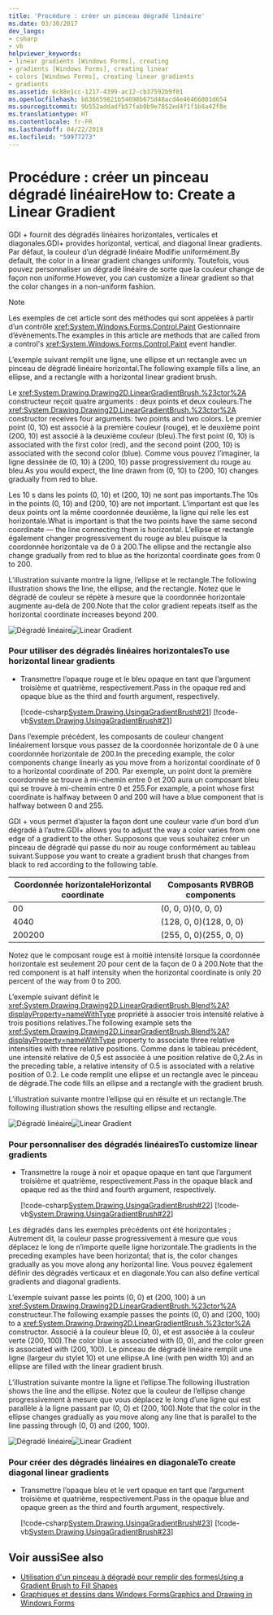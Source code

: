 ```yaml
---
title: 'Procédure : créer un pinceau dégradé linéaire'
ms.date: 03/30/2017
dev_langs:
- csharp
- vb
helpviewer_keywords:
- linear gradients [Windows Forms], creating
- gradients [Windows Forms], creating linear
- colors [Windows Forms], creating linear gradients
- gradients
ms.assetid: 6c88e1cc-1217-4399-ac12-cb37592b9f01
ms.openlocfilehash: b836659821b54698b675d48acd4e46466001d654
ms.sourcegitcommit: 9b552addadfb57fab0b9e7852ed4f1f1b8a42f8e
ms.translationtype: HT
ms.contentlocale: fr-FR
ms.lasthandoff: 04/22/2019
ms.locfileid: "59977273"
---
```

# <a name="how-to-create-a-linear-gradient"></a><span data-ttu-id="8d146-102">Procédure : créer un pinceau dégradé linéaire</span><span class="sxs-lookup"><span data-stu-id="8d146-102">How to: Create a Linear Gradient</span></span>
<span data-ttu-id="8d146-103">GDI + fournit des dégradés linéaires horizontales, verticales et diagonales.</span><span class="sxs-lookup"><span data-stu-id="8d146-103">GDI+ provides horizontal, vertical, and diagonal linear gradients.</span></span> <span data-ttu-id="8d146-104">Par défaut, la couleur d’un dégradé linéaire Modifie uniformément.</span><span class="sxs-lookup"><span data-stu-id="8d146-104">By default, the color in a linear gradient changes uniformly.</span></span> <span data-ttu-id="8d146-105">Toutefois, vous pouvez personnaliser un dégradé linéaire de sorte que la couleur change de façon non uniforme.</span><span class="sxs-lookup"><span data-stu-id="8d146-105">However, you can customize a linear gradient so that the color changes in a non-uniform fashion.</span></span>  

> [!NOTE]
> <span data-ttu-id="8d146-106">Les exemples de cet article sont des méthodes qui sont appelées à partir d’un contrôle <xref:System.Windows.Forms.Control.Paint> Gestionnaire d’événements.</span><span class="sxs-lookup"><span data-stu-id="8d146-106">The examples in this article are methods that are called from a control's <xref:System.Windows.Forms.Control.Paint> event handler.</span></span>  

<span data-ttu-id="8d146-107">L’exemple suivant remplit une ligne, une ellipse et un rectangle avec un pinceau de dégradé linéaire horizontal.</span><span class="sxs-lookup"><span data-stu-id="8d146-107">The following example fills a line, an ellipse, and a rectangle with a horizontal linear gradient brush.</span></span>  
  
<span data-ttu-id="8d146-108">Le <xref:System.Drawing.Drawing2D.LinearGradientBrush.%23ctor%2A> constructeur reçoit quatre arguments : deux points et deux couleurs.</span><span class="sxs-lookup"><span data-stu-id="8d146-108">The <xref:System.Drawing.Drawing2D.LinearGradientBrush.%23ctor%2A> constructor receives four arguments: two points and two colors.</span></span> <span data-ttu-id="8d146-109">Le premier point (0, 10) est associé à la première couleur (rouge), et le deuxième point (200, 10) est associé à la deuxième couleur (bleu).</span><span class="sxs-lookup"><span data-stu-id="8d146-109">The first point (0, 10) is associated with the first color (red), and the second point (200, 10) is associated with the second color (blue).</span></span> <span data-ttu-id="8d146-110">Comme vous pouvez l’imaginer, la ligne dessinée de (0, 10) à (200, 10) passe progressivement du rouge au bleu.</span><span class="sxs-lookup"><span data-stu-id="8d146-110">As you would expect, the line drawn from (0, 10) to (200, 10) changes gradually from red to blue.</span></span>  
  
 <span data-ttu-id="8d146-111">Les 10 s dans les points (0, 10) et (200, 10) ne sont pas importants.</span><span class="sxs-lookup"><span data-stu-id="8d146-111">The 10s in the points (0, 10) and (200, 10) are not important.</span></span> <span data-ttu-id="8d146-112">L’important est que les deux points ont la même coordonnée deuxième, la ligne qui relie les est horizontale.</span><span class="sxs-lookup"><span data-stu-id="8d146-112">What is important is that the two points have the same second coordinate — the line connecting them is horizontal.</span></span> <span data-ttu-id="8d146-113">L’ellipse et rectangle également changer progressivement du rouge au bleu puisque la coordonnée horizontale va de 0 à 200.</span><span class="sxs-lookup"><span data-stu-id="8d146-113">The ellipse and the rectangle also change gradually from red to blue as the horizontal coordinate goes from 0 to 200.</span></span>  
  
 <span data-ttu-id="8d146-114">L’illustration suivante montre la ligne, l’ellipse et le rectangle.</span><span class="sxs-lookup"><span data-stu-id="8d146-114">The following illustration shows the line, the ellipse, and the rectangle.</span></span> <span data-ttu-id="8d146-115">Notez que le dégradé de couleur se répète à mesure que la coordonnée horizontale augmente au-delà de 200.</span><span class="sxs-lookup"><span data-stu-id="8d146-115">Note that the color gradient repeats itself as the horizontal coordinate increases beyond 200.</span></span>  
  
 <span data-ttu-id="8d146-116">![Dégradé linéaire](./media/cslineargradient1.png "cslineargradient1")</span><span class="sxs-lookup"><span data-stu-id="8d146-116">![Linear Gradient](./media/cslineargradient1.png "cslineargradient1")</span></span>  
  
### <a name="to-use-horizontal-linear-gradients"></a><span data-ttu-id="8d146-117">Pour utiliser des dégradés linéaires horizontales</span><span class="sxs-lookup"><span data-stu-id="8d146-117">To use horizontal linear gradients</span></span>  
  
-   <span data-ttu-id="8d146-118">Transmettre l’opaque rouge et le bleu opaque en tant que l’argument troisième et quatrième, respectivement.</span><span class="sxs-lookup"><span data-stu-id="8d146-118">Pass in the opaque red and opaque blue as the third and fourth argument, respectively.</span></span>  
  
     [!code-csharp[System.Drawing.UsingaGradientBrush#21](~/samples/snippets/csharp/VS_Snippets_Winforms/System.Drawing.UsingaGradientBrush/CS/Class1.cs#21)]
     [!code-vb[System.Drawing.UsingaGradientBrush#21](~/samples/snippets/visualbasic/VS_Snippets_Winforms/System.Drawing.UsingaGradientBrush/VB/Class1.vb#21)]  
  
 <span data-ttu-id="8d146-119">Dans l’exemple précédent, les composants de couleur changent linéairement lorsque vous passez de la coordonnée horizontale de 0 à une coordonnée horizontale de 200.</span><span class="sxs-lookup"><span data-stu-id="8d146-119">In the preceding example, the color components change linearly as you move from a horizontal coordinate of 0 to a horizontal coordinate of 200.</span></span> <span data-ttu-id="8d146-120">Par exemple, un point dont la première coordonnée se trouve à mi-chemin entre 0 et 200 aura un composant bleu qui se trouve à mi-chemin entre 0 et 255.</span><span class="sxs-lookup"><span data-stu-id="8d146-120">For example, a point whose first coordinate is halfway between 0 and 200 will have a blue component that is halfway between 0 and 255.</span></span>  
  
 <span data-ttu-id="8d146-121">GDI + vous permet d’ajuster la façon dont une couleur varie d’un bord d’un dégradé à l’autre.</span><span class="sxs-lookup"><span data-stu-id="8d146-121">GDI+ allows you to adjust the way a color varies from one edge of a gradient to the other.</span></span> <span data-ttu-id="8d146-122">Supposons que vous souhaitez créer un pinceau de dégradé qui passe du noir au rouge conformément au tableau suivant.</span><span class="sxs-lookup"><span data-stu-id="8d146-122">Suppose you want to create a gradient brush that changes from black to red according to the following table.</span></span>  
  
|<span data-ttu-id="8d146-123">Coordonnée horizontale</span><span class="sxs-lookup"><span data-stu-id="8d146-123">Horizontal coordinate</span></span>|<span data-ttu-id="8d146-124">Composants RVB</span><span class="sxs-lookup"><span data-stu-id="8d146-124">RGB components</span></span>|  
|---------------------------|--------------------|  
|<span data-ttu-id="8d146-125">0</span><span class="sxs-lookup"><span data-stu-id="8d146-125">0</span></span>|<span data-ttu-id="8d146-126">(0, 0, 0)</span><span class="sxs-lookup"><span data-stu-id="8d146-126">(0, 0, 0)</span></span>|  
|<span data-ttu-id="8d146-127">40</span><span class="sxs-lookup"><span data-stu-id="8d146-127">40</span></span>|<span data-ttu-id="8d146-128">(128, 0, 0)</span><span class="sxs-lookup"><span data-stu-id="8d146-128">(128, 0, 0)</span></span>|  
|<span data-ttu-id="8d146-129">200</span><span class="sxs-lookup"><span data-stu-id="8d146-129">200</span></span>|<span data-ttu-id="8d146-130">(255, 0, 0)</span><span class="sxs-lookup"><span data-stu-id="8d146-130">(255, 0, 0)</span></span>|  
  
 <span data-ttu-id="8d146-131">Notez que le composant rouge est à moitié intensité lorsque la coordonnée horizontale est seulement 20 pour cent de la façon de 0 à 200.</span><span class="sxs-lookup"><span data-stu-id="8d146-131">Note that the red component is at half intensity when the horizontal coordinate is only 20 percent of the way from 0 to 200.</span></span>  
  
 <span data-ttu-id="8d146-132">L’exemple suivant définit le <xref:System.Drawing.Drawing2D.LinearGradientBrush.Blend%2A?displayProperty=nameWithType> propriété à associer trois intensité relative à trois positions relatives.</span><span class="sxs-lookup"><span data-stu-id="8d146-132">The following example sets the <xref:System.Drawing.Drawing2D.LinearGradientBrush.Blend%2A?displayProperty=nameWithType> property to associate three relative intensities with three relative positions.</span></span> <span data-ttu-id="8d146-133">Comme dans le tableau précédent, une intensité relative de 0,5 est associée à une position relative de 0,2.</span><span class="sxs-lookup"><span data-stu-id="8d146-133">As in the preceding table, a relative intensity of 0.5 is associated with a relative position of 0.2.</span></span> <span data-ttu-id="8d146-134">Le code remplit une ellipse et un rectangle avec le pinceau de dégradé.</span><span class="sxs-lookup"><span data-stu-id="8d146-134">The code fills an ellipse and a rectangle with the gradient brush.</span></span>  
  
 <span data-ttu-id="8d146-135">L’illustration suivante montre l’ellipse qui en résulte et un rectangle.</span><span class="sxs-lookup"><span data-stu-id="8d146-135">The following illustration shows the resulting ellipse and rectangle.</span></span>  
  
 <span data-ttu-id="8d146-136">![Dégradé linéaire](./media/cslineargradient2.png "cslineargradient2")</span><span class="sxs-lookup"><span data-stu-id="8d146-136">![Linear Gradient](./media/cslineargradient2.png "cslineargradient2")</span></span>  

### <a name="to-customize-linear-gradients"></a><span data-ttu-id="8d146-137">Pour personnaliser des dégradés linéaires</span><span class="sxs-lookup"><span data-stu-id="8d146-137">To customize linear gradients</span></span>  
  
-   <span data-ttu-id="8d146-138">Transmettre la rouge à noir et opaque opaque en tant que l’argument troisième et quatrième, respectivement.</span><span class="sxs-lookup"><span data-stu-id="8d146-138">Pass in the opaque black and opaque red as the third and fourth argument, respectively.</span></span>  
  
     [!code-csharp[System.Drawing.UsingaGradientBrush#22](~/samples/snippets/csharp/VS_Snippets_Winforms/System.Drawing.UsingaGradientBrush/CS/Class1.cs#22)]
     [!code-vb[System.Drawing.UsingaGradientBrush#22](~/samples/snippets/visualbasic/VS_Snippets_Winforms/System.Drawing.UsingaGradientBrush/VB/Class1.vb#22)]  
  
 <span data-ttu-id="8d146-139">Les dégradés dans les exemples précédents ont été horizontales ; Autrement dit, la couleur passe progressivement à mesure que vous déplacez le long de n’importe quelle ligne horizontale.</span><span class="sxs-lookup"><span data-stu-id="8d146-139">The gradients in the preceding examples have been horizontal; that is, the color changes gradually as you move along any horizontal line.</span></span> <span data-ttu-id="8d146-140">Vous pouvez également définir des dégradés verticaux et en diagonale.</span><span class="sxs-lookup"><span data-stu-id="8d146-140">You can also define vertical gradients and diagonal gradients.</span></span>  
  
 <span data-ttu-id="8d146-141">L’exemple suivant passe les points (0, 0) et (200, 100) à un <xref:System.Drawing.Drawing2D.LinearGradientBrush.%23ctor%2A> constructeur.</span><span class="sxs-lookup"><span data-stu-id="8d146-141">The following example passes the points (0, 0) and (200, 100) to a <xref:System.Drawing.Drawing2D.LinearGradientBrush.%23ctor%2A> constructor.</span></span> <span data-ttu-id="8d146-142">Associé à la couleur bleue (0, 0), et est associée à la couleur verte (200, 100).</span><span class="sxs-lookup"><span data-stu-id="8d146-142">The color blue is associated with (0, 0), and the color green is associated with (200, 100).</span></span> <span data-ttu-id="8d146-143">Le pinceau de dégradé linéaire remplit une ligne (largeur du stylet 10) et une ellipse.</span><span class="sxs-lookup"><span data-stu-id="8d146-143">A line (with pen width 10) and an ellipse are filled with the linear gradient brush.</span></span>  
  
 <span data-ttu-id="8d146-144">L’illustration suivante montre la ligne et l’ellipse.</span><span class="sxs-lookup"><span data-stu-id="8d146-144">The following illustration shows the line and the ellipse.</span></span> <span data-ttu-id="8d146-145">Notez que la couleur de l’ellipse change progressivement à mesure que vous déplacez le long d’une ligne qui est parallèle à la ligne passant par (0, 0) et (200, 100).</span><span class="sxs-lookup"><span data-stu-id="8d146-145">Note that the color in the ellipse changes gradually as you move along any line that is parallel to the line passing through (0, 0) and (200, 100).</span></span>  
  
 <span data-ttu-id="8d146-146">![Dégradé linéaire](./media/cslineargradient3.png "cslineargradient3")</span><span class="sxs-lookup"><span data-stu-id="8d146-146">![Linear Gradient](./media/cslineargradient3.png "cslineargradient3")</span></span>  
  
### <a name="to-create-diagonal-linear-gradients"></a><span data-ttu-id="8d146-147">Pour créer des dégradés linéaires en diagonale</span><span class="sxs-lookup"><span data-stu-id="8d146-147">To create diagonal linear gradients</span></span>  
  
-   <span data-ttu-id="8d146-148">Transmettre l’opaque bleu et le vert opaque en tant que l’argument troisième et quatrième, respectivement.</span><span class="sxs-lookup"><span data-stu-id="8d146-148">Pass in the opaque blue and opaque green as the third and fourth argument, respectively.</span></span>  
  
     [!code-csharp[System.Drawing.UsingaGradientBrush#23](~/samples/snippets/csharp/VS_Snippets_Winforms/System.Drawing.UsingaGradientBrush/CS/Class1.cs#23)]
     [!code-vb[System.Drawing.UsingaGradientBrush#23](~/samples/snippets/visualbasic/VS_Snippets_Winforms/System.Drawing.UsingaGradientBrush/VB/Class1.vb#23)]  
  
## <a name="see-also"></a><span data-ttu-id="8d146-149">Voir aussi</span><span class="sxs-lookup"><span data-stu-id="8d146-149">See also</span></span>

- [<span data-ttu-id="8d146-150">Utilisation d'un pinceau à dégradé pour remplir des formes</span><span class="sxs-lookup"><span data-stu-id="8d146-150">Using a Gradient Brush to Fill Shapes</span></span>](using-a-gradient-brush-to-fill-shapes.md)
- [<span data-ttu-id="8d146-151">Graphiques et dessins dans Windows Forms</span><span class="sxs-lookup"><span data-stu-id="8d146-151">Graphics and Drawing in Windows Forms</span></span>](graphics-and-drawing-in-windows-forms.md)
